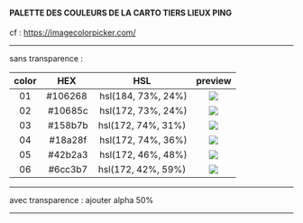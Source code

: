 
#### PALETTE DES COULEURS DE LA CARTO TIERS LIEUX PING

cf : https://imagecolorpicker.com/

----------
sans transparence : 

color | HEX | HSL | preview
:---: | :---:| :---: | :---:
01 | #106268 | hsl(184, 73%, 24%) | ![](https://placehold.it/15/106268/000000?text=+)
02 | #10685c | hsl(172, 73%, 24%) | ![](https://placehold.it/15/10685c/000000?text=+)
03 | #158b7b | hsl(172, 74%, 31%) | ![](https://placehold.it/15/158b7b/000000?text=+)
04 | #18a28f | hsl(172, 74%, 36%) | ![](https://placehold.it/15/18a28f/000000?text=+)
05 | #42b2a3 | hsl(172, 46%, 48%) | ![](https://placehold.it/15/42b2a3/000000?text=+)
06 | #6cc3b7 | hsl(172, 42%, 59%) | ![](https://placehold.it/15/6cc3b7/000000?text=+)


----------

avec transparence : ajouter alpha 50% 

---------